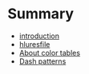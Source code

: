 # Summary

* [introduction](README.md)
* [hluresfile](hluresfile.md)
* [About color tables](about_color_tables.md)
* [Dash patterns](dash_patterns.md)


